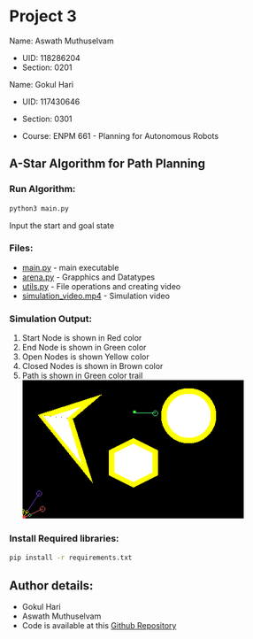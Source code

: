 # Project 3
Name: Aswath Muthuselvam
- UID: 118286204
- Section: 0201

Name: Gokul Hari
- UID: 117430646
- Section: 0301

- Course: ENPM 661 - Planning for Autonomous Robots

## A-Star Algorithm for Path Planning
### Run Algorithm:
```bash
python3 main.py
```
Input the start and goal state
### Files:
- [main.py](main.py) - main executable
- [arena.py](arena.py) - Grapphics and Datatypes
- [utils.py](utils.py) - File operations and creating video
- [simulation_video.mp4](simulation_video.mp4) - Simulation video
### Simulation Output:
1. Start Node is shown in Red color
2. End Node is shown in Green color
3. Open Nodes is shown Yellow color
4. Closed Nodes is shown in Brown color 
5. Path is shown in Green color trail \
 ![Ouptut simulation](simulation_video.gif)

### Install Required libraries:
```bash
pip install -r requirements.txt
```

## Author details:
- Gokul Hari
- Aswath Muthuselvam
- Code is available at this [Github Repository](https://github.com/aswathselvam/Astar)
